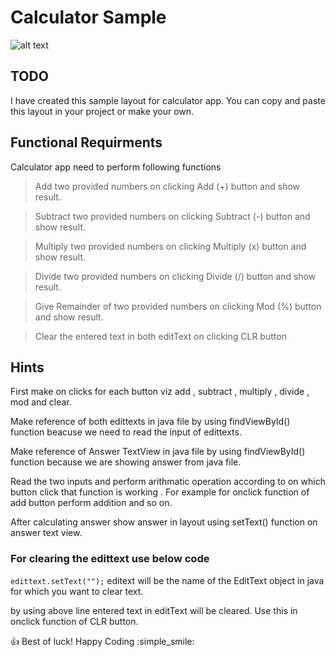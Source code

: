 # Calculator Sample 

![alt text](https://github.com/ghumman3131/Calculator-Sample-20-01/blob/master/app/src/main/res/screen.png)

## TODO

I have created this sample layout for calculator app. You can copy and paste this layout in your project or make your own.

## Functional Requirments

Calculator app need to perform following functions

> Add two provided numbers on clicking Add (+) button and show result.

> Subtract two provided numbers on clicking Subtract (-) button and show result.

> Multiply two provided numbers on clicking Multiply (x) button and show result.

> Divide two provided numbers on clicking Divide (/)  button and show result.

> Give Remainder of two provided numbers on clicking Mod (%) button and show result.

> Clear the entered text in both editText on clicking CLR button

## Hints

First make on clicks for each button viz add , subtract , multiply , divide , mod and clear.

Make reference of both edittexts in java file by using findViewById() function beacuse we need to read the input of edittexts.

Make reference of Answer TextView in java file by using findViewById() function because we are showing answer from java file.

Read the two inputs and perform arithmatic operation according to on which button click that function is working . For example for onclick function of add button perform addition and so on.

After calculating answer show answer in layout using setText() function on answer text view.

### For clearing the edittext use below code

`edittext.setText("");` editext will be the name of the EditText object in java for which you want to clear text.

by using above line entered text in editText will be cleared. Use this in onclick function of CLR button.

:+1: Best of luck! Happy Coding :simple_smile:

